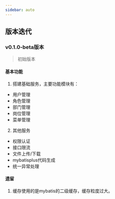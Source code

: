 ```yaml
---
sidebar: auto
---
```

## **版本迭代**

### v0.1.0-beta版本

>  初始版本

#### 基本功能

1. 搭建基础服务，主要功能模块有：

- 用户管理
- 角色管理
- 部门管理
- 岗位管理
- 菜单管理

2. 其他服务

- 权限认证
- 接口限流
- 文件上传/下载
- mybatisplus代码生成
- 统一异常处理

#### **遗留**

1. 缓存使用的是mybatis的二级缓存，缓存粒度过大。

